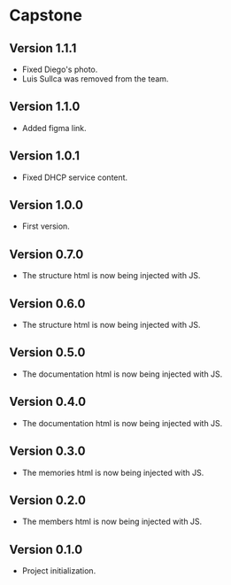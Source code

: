 # Capstone

## Version 1.1.1

- Fixed Diego's photo.
- Luis Sullca was removed from the team.

## Version 1.1.0

- Added figma link.

## Version 1.0.1

- Fixed DHCP service content.

## Version 1.0.0

- First version.

## Version 0.7.0

- The structure html is now being injected with JS.

## Version 0.6.0

- The structure html is now being injected with JS.

## Version 0.5.0

- The documentation html is now being injected with JS.

## Version 0.4.0

- The documentation html is now being injected with JS.

## Version 0.3.0

- The memories html is now being injected with JS.

## Version 0.2.0

- The members html is now being injected with JS.

## Version 0.1.0

- Project initialization.
